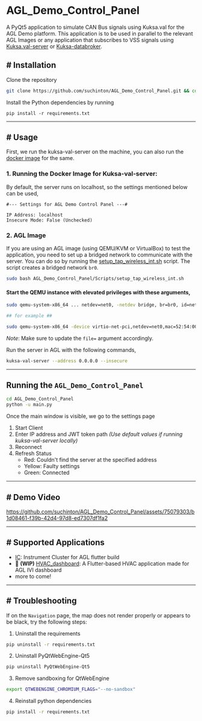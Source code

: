 # AGL_Demo_Control_Panel

A PyQt5 application to simulate CAN Bus signals using Kuksa.val for the AGL Demo platform. This application is to be used in parallel to the relevant AGL Images or any application that subscribes to VSS signals using [Kuksa.val-server](https://github.com/eclipse/kuksa.val/tree/master/kuksa-val-server) or [Kuksa-databroker](https://github.com/eclipse/kuksa.val/tree/master/kuksa_databroker).

## # Installation

Clone the repository
```bash
git clone https://github.com/suchinton/AGL_Demo_Control_Panel.git && cd ./AGL_Demo_Control_Panel
```
Install the Python dependencies by running
```
pip install -r requirements.txt
```

---

## # Usage

First, we run the kuksa-val-server on the machine, you can also run the [docker image](https://github.com/eclipse/kuksa.val/tree/master/kuksa-val-server#quick-start) for the same. 

### 1. Running the Docker Image for Kuksa-val-server:

By default, the server runs on localhost, so the settings mentioned below can be used,

```
#--- Settings for AGL Demo Control Panel ---#

IP Address: localhost
Insecure Mode: False (Unchecked)
```

### 2. AGL Image

If you are using an AGL image (using QEMU/KVM or VirtualBox) to test the application, you need to set up a bridged network to communicate with the server. You can do so by running the [setup_tap_wireless_int.sh](/Scripts/setup_tap_wireless_int.sh) script. The script creates a bridged network `br0`.

```bash
sudo bash AGL_Demo_Control_Panel/Scripts/setup_tap_wireless_int.sh
```


#### Start the QEMU instance with elevated privileges with these arguments,

```bash
sudo qemu-system-x86_64 ... netdev=net0, -netdev bridge, br=br0, id=net0

## for example ##

sudo qemu-system-x86_64 -device virtio-net-pci,netdev=net0,mac=52:54:00:12:35:02 -netdev bridge,br=br0,id=net0 -drive file=agl-cluster-demo-platform-flutter-qemux86-64.ext4,if=virtio,format=raw -usb -usbdevice tablet -device virtio-rng-pci -snapshot -vga virtio -soundhw hda -machine q35 -cpu kvm64 -cpu qemu64,+ssse3,+sse4.1,+sse4.2,+popcnt -enable-kvm -m 2048 -serial mon:vc -serial mon:stdio -serial null -kernel bzImage -append 'root=/dev/vda rw console=tty0 mem=2048M ip=dhcp oprofile.timer=1 console=ttyS0,115200n8 verbose fstab=no'
```
_Note_: Make sure to update the `file=` argument accordingly.


Run the server in AGL with the following commands,

```bash
kuksa-val-server --address 0.0.0.0 --insecure
```
---

## Running the `AGL_Demo_Control_Panel`

```bash
cd AGL_Demo_Control_Panel
python -u main.py
```

Once the main window is visible, we go to the settings page

1. Start Client
2. Enter IP address and JWT token path _(Use default values if running kuksa-val-server locally)_
3. Reconnect
4. Refresh Status
    - Red: Couldn't find the server at the specified address
    - Yellow: Faulty settings
    - Green: Connected

---

## # Demo Video

https://github.com/suchinton/AGL_Demo_Control_Panel/assets/75079303/b1d08461-f39b-42d4-97d8-ed7307df1fa2

---

## # Supported Applications

- [IC](https://github.com/aakash-s45/ic): Instrument Cluster for AGL flutter build
- 🚧 **(WIP)** [HVAC_dashboard](https://github.com/hritik-chouhan/HVAC_dashboard): A Flutter-based HVAC application made for AGL IVI dashboard
- more to come!

--- 

## # Troubleshooting

If on the `Navigation` page, the map does not render properly or appears to be black, try the following steps:

1. Uninstall the requirements

```bash
pip uninstall -r requirements.txt
```
2. Uninstall PyQtWebEngine-Qt5
   
```bash
pip uninstall PyQtWebEngine-Qt5
```
3. Remove sandboxing for QtWebEngine

```bash
export QTWEBENGINE_CHROMIUM_FLAGS="--no-sandbox"
```
4. Reinstall python dependencies

```bash
pip install -r requirements.txt
```
